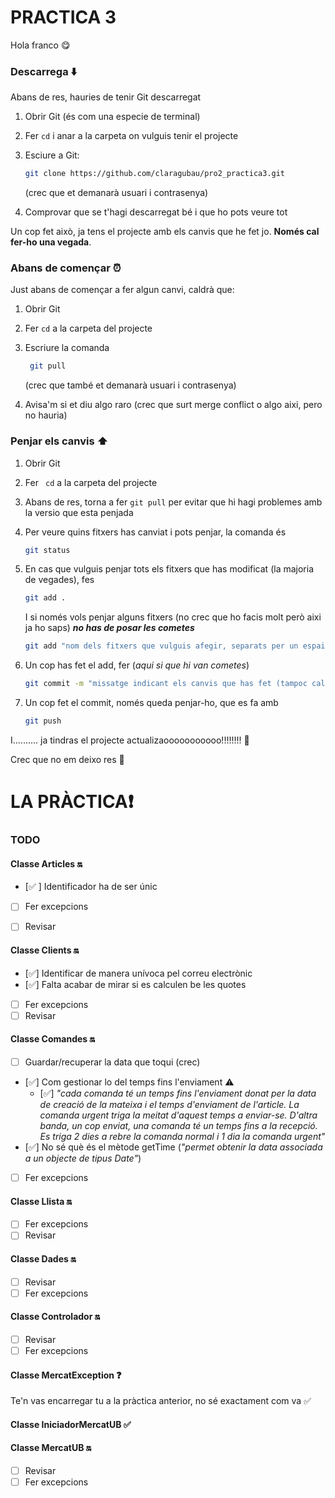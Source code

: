 # PRACTICA 3

Hola franco :yum:

### Descarrega :arrow_down:

Abans de res, hauries de tenir Git descarregat

1. Obrir Git (és com una especie de terminal)

2. Fer `cd` i anar a la carpeta on vulguis tenir el projecte

3. Esciure a Git:

   ```bash
   git clone https://github.com/claragubau/pro2_practica3.git
   ```

   (crec que et demanarà usuari i contrasenya)

4. Comprovar que se t'hagi descarregat bé i que ho pots veure tot

Un cop fet això, ja tens el projecte amb els canvis que he fet jo. **Només cal fer-ho una vegada**.



### Abans de començar :alarm_clock:

Just abans de començar a fer algun canvi, caldrà que:

1. Obrir Git

2. Fer `cd` a la carpeta del projecte

3. Escriure la comanda

   ```bash
    git pull
   ```

   (crec que també et demanarà usuari i contrasenya)

4. Avisa'm si et diu algo raro (crec que surt merge conflict o algo aixi, pero no hauria)



### Penjar els canvis :arrow_up:

1. Obrir Git

2. Fer ` cd` a la carpeta del projecte

3. Abans de res, torna a fer `git pull` per evitar que hi hagi problemes amb la versio que esta penjada

4. Per veure quins fitxers has canviat i pots penjar, la comanda és  

   ```bash
   git status
   ```

5. En cas que vulguis penjar tots els fitxers que has modificat (la majoria de vegades), fes

   ```bash
   git add .
   ```

     I si només vols penjar alguns fitxers (no crec que ho facis molt però aixi ja ho saps) ***no has de posar les cometes***

   ```bash
   git add "nom dels fitxers que vulguis afegir, separats per un espai" 
   ```

6. Un cop has fet el add, fer (*aqui si que hi van cometes*)

   ``` bash
   git commit -m "missatge indicant els canvis que has fet (tampoc cal que t'ho curris molt)"
   ```

7. Un cop fet el commit, només queda penjar-ho, que es fa amb 

   ```bash
   git push
   ```

I.......... ja tindras el projecte actualizaooooooooooo!!!!!!!! :tada:



Crec que no em deixo res :sunflower:

# LA PRÀCTICA:heavy_exclamation_mark:

### TODO

#### Classe Articles :on:

- [:white_check_mark: ] Identificador ha de ser únic
- [ ] Fer excepcions
- [ ] Revisar



#### Classe Clients :on:

- [:white_check_mark:] Identificar de manera unívoca pel correu electrònic
- [:white_check_mark:] Falta acabar de mirar si es calculen be les quotes
- [ ] Fer excepcions
- [ ] Revisar

#### Classe Comandes :on:

- [ ] Guardar/recuperar la data que toqui (crec)
- [:white_check_mark:] Com gestionar lo del temps fins l'enviament :warning:
  - [:white_check_mark:] *"cada comanda té un temps fins l'enviament donat per la data de creació de la mateixa i el temps d'enviament de l'article. La comanda urgent triga la meitat d'aquest temps a enviar-se. D'altra banda, un cop enviat, una comanda té un temps fins a la recepció. Es triga 2 dies a rebre la comanda normal i 1 dia la comanda urgent"*
- [:white_check_mark:] No sé què és el mètode getTime (*"permet obtenir la data associada a un objecte de tipus Date"*)
- [ ] Fer excepcions

#### Classe Llista :on:

- [ ] Fer excepcions
- [ ] Revisar

#### Classe Dades :on:

- [ ] Revisar
- [ ] Fer excepcions

#### Classe Controlador :on:

- [ ] Revisar
- [ ] Fer excepcions

#### Classe MercatException :question:

Te'n vas encarregar tu a la pràctica anterior, no sé exactament com va :white_check_mark:

#### Classe IniciadorMercatUB :white_check_mark:

#### Classe MercatUB :on:

- [ ] Revisar
- [ ] Fer excepcions
